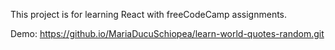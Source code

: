 This project is for learning React with freeCodeCamp assignments.

Demo: https://github.io/MariaDucuSchiopea/learn-world-quotes-random.git
